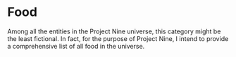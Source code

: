 # Food

Among all the entities in the Project Nine universe, this category might be the least fictional. In fact, for the purpose of Project Nine, I intend to provide a comprehensive list of all food in the universe.
